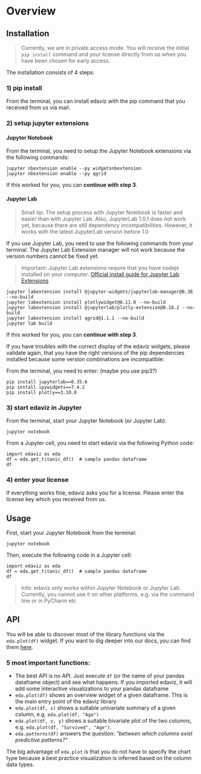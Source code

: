 # Overview

## Installation

> Currently, we are in private access mode. You will receive the initial `pip install` command and your license directly from us when you have been chosen for early access.

The installation consists of 4 steps:

### 1) pip install
From the terminal, you can install edaviz with the pip command that you received from us via mail.


### 2) setup jupyter extensions
#### Jupyter Notebook
From the terminal, you need to setup the Jupyter Notebook extensions via the following commands:
```
jupyter nbextension enable --py widgetsnbextension
jupyter nbextension enable --py qgrid
```
If this worked for you, you can __continue with step 3__.

#### Jupyter Lab
> Small tip: The setup process with Jupyter Notebook is faster and easier than with Jupyter Lab. Also, JupyterLab 1.0.1 does not work yet, because there are still dependency incompatibilities. However, it works with the latest JupyterLab version before 1.0

If you use Jupyter Lab, you need to use the following commands from your terminal. The Jupyter Lab Extension manager will not work because the version numbers cannot be fixed yet.

> Important: Jupyter Lab extensions require that you have nodejs installed on your computer.
<a href="https://jupyterlab.readthedocs.io/en/stable/user/extensions.html" target="_blank">Official install guide for Jupyter Lab Extensions</a>

```
jupyter labextension install @jupyter-widgets/jupyterlab-manager@0.38 --no-build
jupyter labextension install plotlywidget@0.11.0 --no-build
jupyter labextension install @jupyterlab/plotly-extension@0.18.2 --no-build
jupyter labextension install qgrid@1.1.1 --no-build
jupyter lab build
```

If this worked for you, you can __continue with step 3__.

If you have troubles with the correct display of the edaviz widgets, please validate again, that you have the right versions of the pip dependencies installed because some version combinations are incompatible:

From the terminal, you need to enter: (maybe you use pip3?)
```
pip install jupyterlab==0.35.6
pip install ipywidgets==7.4.2
pip install plotly==3.10.0
```

### 3) start edaviz in Jupyter
From the terminal, start your Jupyter Notebook (or Jupyter Lab):
```
jupyter notebook
```

From a Jupyter cell, you need to start edaviz via the following Python code:
```
import edaviz as eda
df = eda.get_titanic_df()  # sample pandas dataframe
df
```


### 4) enter your license
If everything works fine, edaviz asks you for a license.
Please enter the license key which you received from us.


## Usage

First, start your Jupyter Notebook from the terminal:
```
jupyter notebook
```

Then, execute the following code in a Jupyter cell:
```
import edaviz as eda
df = eda.get_titanic_df()  # sample pandas dataframe
df
```
> Info: edaviz only works within Jupyter Notebook or Jupyter Lab. Currently, you cannot use it on other platforms, e.g. via the command line or in PyCharm etc

## API

You will be able to discover most of the library functions via the `eda.plot(df)` widget.
If you want to dig deeper into our docs, you can find them [here](https://github.com/tkrabel/edaviz/blob/master/docs/api.md).

### 5 most important functions:
- The best API is no API. Just execute `df` (or the name of your pandas dataframe object) and see what happens. If you imported edaviz, it will add some interactive visualizations to your pandas dataframe
- `eda.plot(df)` shows an overview widget of a given dataframe. This is the main entry point of the edaviz library
- `eda.plot(df, x)` shows a suitable univariate summary of a given column, e.g. `eda.plot(df, "Age")`
- `eda.plot(df, x, y)` shows a suitable bivariate plot of the two columns, e.g. `eda.plot(df, "Survived", "Age")`.
- `eda.patterns(df)` answers the question: _"between which columns exist predictive patterns?"_

The big advantage of `eda.plot` is that you do not have to specify the chart type because a best practice visualization is inferred based on the column data types.